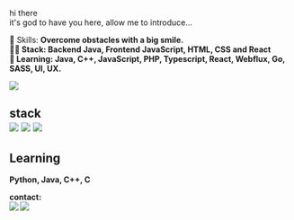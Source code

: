 hi there<br>
it's god to have you here, allow me to introduce...

  💼 Skills: <strong>Overcome obstacles with a big smile.<br>
  👩‍💻  Stack: <strong>Backend Java, Frontend JavaScript, HTML, CSS and React <br>
  🚀  Learning: <strong>Java, C++, JavaScript, PHP, Typescript, React, Webflux, Go, SASS, UI, UX.
  <br>
  
  <img src="https://user-images.githubusercontent.com/115652855/195688266-6a7b8475-b763-407d-b977-5d27fbb07f1f.png">
<br>

<div>
<h2> stack 
<br>
<div>
<img src="https://img.shields.io/badge/HTML-3776AB?style=for-the-badge&logo=html5&logoColor=white">
<img src="https://img.shields.io/badge/CSS3-53EB79?style=for-the-badge&logo=css3&logoColor=white">
<img src="https://img.shields.io/badge/JavaScript-EBD97C?style=for-the-badge&logo=javascript&logoColor=black">
</div>
 
<h2> Learning</h2>
<p>Python, Java, C++, C</p>

contact:
  <br>
<a href="https://mail.google.com/mail/u/0/#inbox?compose=DXDwSWxClLdbGXsfSRZQxnhWsJQRgFvLhrvjfGGzvrwJSxVFkZShmZHnvRgbmMHSLDBGXCKRBLpBvWmpcfMdjbSJqRdfwJLsgbgvvRKKRJhMPqbvPKVVSVdB"><img src="https://img.shields.io/badge/Gmail-D14836?style=for-the-badge&logo=gmail&logoColor=white"/></a> 
 <a href="https://www.twitter.com/davittiw"><img src="https://img.shields.io/badge/Twitter-1DA1F2?style=for-the-badge&logo=twitter&logoColor=white"/></a>
